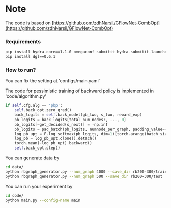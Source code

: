 # Note

The code is based on [https://github.com/zdhNarsil/GFlowNet-CombOpt](https://github.com/zdhNarsil/GFlowNet-CombOpt)

### Requirements

```bash
pip install hydra-core==1.1.0 omegaconf submitit hydra-submitit-launcher
pip install dgl==0.6.1
```

### How to run?

You can fix the setting at 'configs/main.yaml'

The code for pessimistic training of backward policy is implemented in 'code/algorithm.py'

```python
if self.cfg.alg == 'pbp':
    self.back_opt.zero_grad()
    back_logits = self.back_model(gb_two, s_two, reward_exp)
    pb_logits = back_logits[total_num_nodes:, ..., 0]
    pb_logits[~get_decided(s_next)] = -np.inf
    pb_logits = pad_batch(pb_logits, numnode_per_graph, padding_value=-np.inf)
    log_pb_upt = F.log_softmax(pb_logits, dim=1)[torch.arange(batch_size), a]
    log_pb = log_pb_upt.clone().detach()
    torch.mean(-log_pb_upt).backward()
    self.back_opt.step()
```


You can generate data by

```bash
cd data/
python rbgraph_generator.py --num_graph 4000 --save_dir rb200-300/train
python rbgraph_generator.py --num_graph 500 --save_dir rb200-300/test
```

You can run your experiment by 

```bash
cd code/
python main.py --config-name main
```